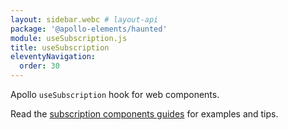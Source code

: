 ```yaml
---
layout: sidebar.webc # layout-api
package: '@apollo-elements/haunted'
module: useSubscription.js
title: useSubscription
eleventyNavigation:
  order: 30
---
```

<!-- ----------------------------------------------------------------------------------------
     Welcome! This file includes automatically generated API documentation.
     To edit the docs that appear within, find the original source file under `packages/*`,
     corresponding to the package name and module in this YAML front-matter block.
     Thank you for your interest in Apollo Elements 😁
------------------------------------------------------------------------------------------ -->

Apollo `useSubscription` hook for web components.

Read the [subscription components guides](/guides/usage/subscriptions/) for 
examples and tips.

<docs-playground id="haunted-use-subscription" playground-name="haunted-use-subscription"></docs-playground>
